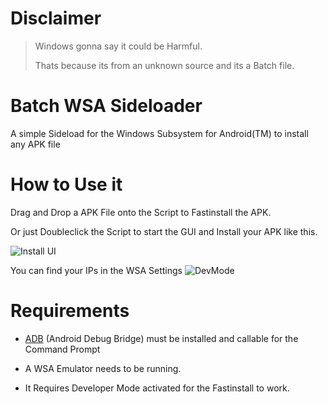 # Disclaimer
> Windows gonna say it could be Harmful.
>
> Thats because its from an unknown source and its a Batch file.

# Batch WSA Sideloader

A simple Sideload for the Windows Subsystem for Android(TM) to install any APK file

# How to Use it
Drag and Drop a APK File onto the Script to Fastinstall the APK.

Or just Doubleclick the Script to start the GUI and Install your APK like this.

![Install UI](https://i.imgur.com/9gI4Eqd.png)

You can find your IPs in the WSA Settings
![DevMode](https://i.imgur.com/90OSdqM.png)

# Requirements
- [ADB](https://developer.android.com/studio/command-line/adb) (Android Debug Bridge) must be installed and callable for the Command Prompt

- A WSA Emulator needs to be running.

- It Requires Developer Mode activated for the Fastinstall to work.
